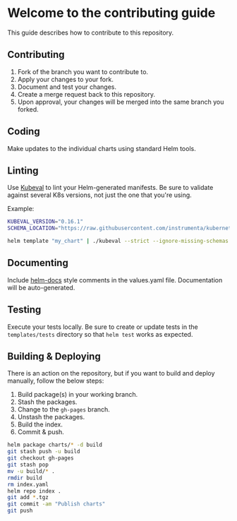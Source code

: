 # Welcome to the contributing guide

This guide describes how to contribute to this repository.

## Contributing

1. Fork of the branch you want to contribute to.
1. Apply your changes to your fork.
1. Document and test your changes.
1. Create a merge request back to this repository.
1. Upon approval, your changes will be merged into the same branch you forked.

## Coding

Make updates to the individual charts using standard Helm tools.

## Linting

Use [Kubeval](//kubeval.com) to lint your Helm-generated manifests. Be sure to validate against several K8s versions, not just the one that you're using.

Example:

```bash
KUBEVAL_VERSION="0.16.1"
SCHEMA_LOCATION="https://raw.githubusercontent.com/instrumenta/kubernetes-json-schema/main/"

helm template "my_chart" | ./kubeval --strict --ignore-missing-schemas --kubernetes-version "${KUBERNETES_VERSION#v}" --schema-location "${SCHEMA_LOCATION}"
```

## Documenting

Include [helm-docs](//norwoodj/helm-docs) style comments in the values.yaml file. Documentation will be auto-generated.

## Testing

Execute your tests locally. Be sure to create or update tests in the `templates/tests` directory so that `helm test` works as expected.

## Building & Deploying

There is an action on the repository, but if you want to build and deploy manually, follow the below steps:

1. Build package(s) in your working branch.
1. Stash the packages.
1. Change to the `gh-pages` branch.
1. Unstash the packages.
1. Build the index.
1. Commit & push.

```bash
helm package charts/* -d build
git stash push -u build
git checkout gh-pages
git stash pop
mv -u build/* .
rmdir build
rm index.yaml
helm repo index .
git add *.tgz
git commit -am "Publish charts"
git push
```
